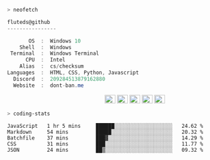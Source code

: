 ```zsh
> neofetch
```

<!--align="left" src="https://github.com/fluteds.png" alt="logo.png" width="200"/>-->

```csharp
fluteds@github
----------------

       OS  :  Windows 10
    Shell  :  Windows
 Terminal  :  Windows Terminal
      CPU  :  Intel
    Alias  :  cs/checksum
Languages  :  HTML, CSS, Python, Javascript
  Discord  :  209284513879162880
  Website  :  dont-ban.me
```

<p align="left">
  &nbsp; &nbsp; &nbsp; &nbsp; &nbsp;&nbsp; &nbsp; &nbsp; &nbsp; &nbsp;&nbsp; &nbsp; &nbsp; &nbsp; &nbsp; &nbsp; &nbsp; &nbsp; &nbsp; &nbsp; &nbsp;&nbsp; &nbsp; &nbsp; &nbsp; &nbsp;&nbsp; &nbsp; &nbsp; &nbsp; &nbsp;
  <img alt="#474342" src="https://via.placeholder.com/15/ADBAC7/000000?text=+" width="25" height="20" />
  <img alt="#fbedf6" src="https://via.placeholder.com/15/6CB6FF/000000?text=+" width="25" height="20" />
  <img alt="#c9594d" src="https://via.placeholder.com/15/F47067/000000?text=+" width="25" height="20" />
  <img alt="#f8b9b2" src="https://via.placeholder.com/15/DCBDFB/000000?text=+" width="25" height="20" />
  <img alt="#f8b9b2" src="https://via.placeholder.com/15/57ab5a/000000?text=+" width="25" height="20" />
</p>

```zsh
> coding-stats
```

<!--START_SECTION:waka-->
```text
JavaScript   1 hr 5 mins     ██████░░░░░░░░░░░░░░░░░░░   24.62 % 
Markdown     54 mins         █████░░░░░░░░░░░░░░░░░░░░   20.32 % 
Batchfile    37 mins         ███▓░░░░░░░░░░░░░░░░░░░░░   14.29 % 
CSS          31 mins         ███░░░░░░░░░░░░░░░░░░░░░░   11.77 % 
JSON         24 mins         ██▒░░░░░░░░░░░░░░░░░░░░░░   09.32 % 
```
<!--END_SECTION:waka-->
